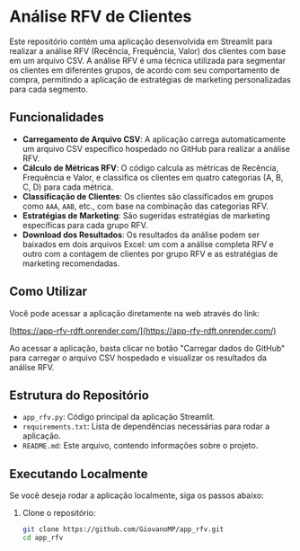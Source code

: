 # Análise RFV de Clientes

Este repositório contém uma aplicação desenvolvida em Streamlit para realizar a análise RFV (Recência, Frequência, Valor) dos clientes com base em um arquivo CSV. A análise RFV é uma técnica utilizada para segmentar os clientes em diferentes grupos, de acordo com seu comportamento de compra, permitindo a aplicação de estratégias de marketing personalizadas para cada segmento.

## Funcionalidades

- **Carregamento de Arquivo CSV**: A aplicação carrega automaticamente um arquivo CSV específico hospedado no GitHub para realizar a análise RFV.
- **Cálculo de Métricas RFV**: O código calcula as métricas de Recência, Frequência e Valor, e classifica os clientes em quatro categorias (A, B, C, D) para cada métrica.
- **Classificação de Clientes**: Os clientes são classificados em grupos como `AAA`, `AAB`, etc., com base na combinação das categorias RFV.
- **Estratégias de Marketing**: São sugeridas estratégias de marketing específicas para cada grupo RFV.
- **Download dos Resultados**: Os resultados da análise podem ser baixados em dois arquivos Excel: um com a análise completa RFV e outro com a contagem de clientes por grupo RFV e as estratégias de marketing recomendadas.

## Como Utilizar

Você pode acessar a aplicação diretamente na web através do link:

[https://app-rfv-rdft.onrender.com/](https://app-rfv-rdft.onrender.com/)

Ao acessar a aplicação, basta clicar no botão "Carregar dados do GitHub" para carregar o arquivo CSV hospedado e visualizar os resultados da análise RFV.

## Estrutura do Repositório

- `app_rfv.py`: Código principal da aplicação Streamlit.
- `requirements.txt`: Lista de dependências necessárias para rodar a aplicação.
- `README.md`: Este arquivo, contendo informações sobre o projeto.

## Executando Localmente

Se você deseja rodar a aplicação localmente, siga os passos abaixo:

1. Clone o repositório:
   ```bash
   git clone https://github.com/GiovanoMP/app_rfv.git
   cd app_rfv
